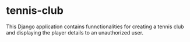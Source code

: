 # tennis-club
This Django application contains funnctionalities for creating a tennis club and displaying the player details to an unauthorized user.
